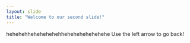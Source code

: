 ```yaml
---
layout: slide
title: "Welcome to our second slide!"
---
```

hehehehhehehehehehhehehehehehehehe
Use the left arrow to go back!
